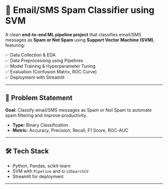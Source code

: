 # 📨 Email/SMS Spam Classifier using SVM

A clean **end-to-end ML pipeline project** that classifies email/SMS messages as **Spam or Not Spam** using **Support Vector Machine (SVM)**, featuring:

✅ Data Collection & EDA  
✅ Data Preprocessing using Pipelines  
✅ Model Training & Hyperparameter Tuning  
✅ Evaluation (Confusion Matrix, ROC Curve)  
✅ Deployment with Streamlit

---

## 📌 Problem Statement

**Goal:** Classify email/SMS messages as Spam or Not Spam to automate spam filtering and improve productivity.

- **Type:** Binary Classification
- **Metric:** Accuracy, Precision, Recall, F1 Score, ROC-AUC

---

## 🛠️ Tech Stack

- Python, Pandas, scikit-learn
- SVM with `Pipeline` and `GridSearchCV`
- Streamlit for deployment

---

